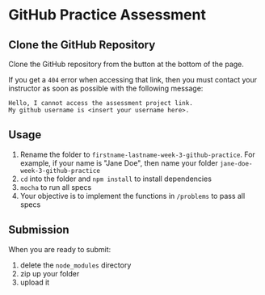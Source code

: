 # GitHub Practice Assessment

## Clone the GitHub Repository

Clone the GitHub repository from the button at the bottom of the page.

If you get a `404` error when accessing that link, then you must contact your
instructor as soon as possible with the following message:

```plaintext
Hello, I cannot access the assessment project link.
My github username is <insert your username here>.
```

## Usage

1. Rename the folder to `firstname-lastname-week-3-github-practice`. For
   example, if your name is "Jane Doe", then name your folder
   `jane-doe-week-3-github-practice`
2. `cd` into the folder and `npm install` to install dependencies
3. `mocha` to run all specs
4. Your objective is to implement the functions in `/problems` to pass all specs

## Submission

When you are ready to submit:

1. delete the `node_modules` directory
2. zip up your folder
3. upload it